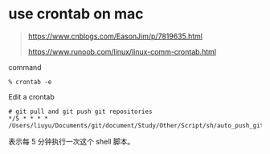 # use crontab on mac

> https://www.cnblogs.com/EasonJim/p/7819635.html
>
> https://www.runoob.com/linux/linux-comm-crontab.html

command

```
% crontab -e
```

Edit a crontab

```
# git pull and git push git repositories
*/5 * * * * /Users/liuyu/Documents/git/document/Study/Other/Script/sh/auto_push_git_repositories.sh
```

表示每 5 分钟执行一次这个 shell 脚本。


